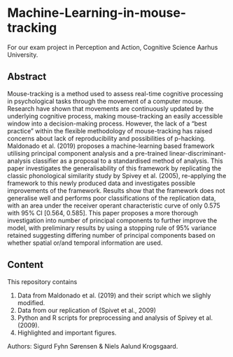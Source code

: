 # Machine-Learning-in-mouse-tracking
For our exam project in Perception and Action, Cognitive Science Aarhus University. 

## Abstract
Mouse-tracking is a method used to assess real-time cognitive processing in psychological tasks through the movement of a computer mouse. Research have shown that movements are continuously updated by the underlying cognitive process, making mouse-tracking an easily accessible window into a decision-making process. However, the lack of a “best practice” within the flexible methodology of mouse-tracking has raised concerns about lack of reproducibility and possibilities of p-hacking. Maldonado et al. (2019) proposes a machine-learning based framework utilising principal component analysis and a pre-trained linear-discriminant-analysis classifier as a proposal to a standardised method of analysis. This paper investigates the generalisability of this framework by replicating the classic phonological similarity study by Spivey et al. (2005), re-applying the framework to this newly produced data and investigates possible improvements of the framework. Results show that the framework does not generalise well and performs poor classifications of the replication data, with an area under the receiver operant characteristic curve of only 0.575 with 95% CI [0.564, 0.585]. This paper proposes a more thorough investigation into number of principal components to further improve the model, with preliminary results by using a stopping rule of 95% variance retained suggesting differing number of principal components based on whether spatial or/and temporal information are used. 

## Content
This repository contains
  1. Data from Maldonado et al. (2019) and their script which we slighly modified. 
  2. Data from our replication of (Spivet et al., 2009)
  3. Python and R scripts for preprocessing and analysis of Spivey et al. (2009). 
  4. Highlighted and important figures. 

Authors: Sigurd Fyhn Sørensen & Niels Aalund Krogsgaard. 
